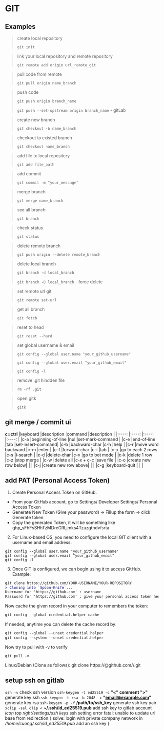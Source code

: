 # GIT
## Examples
> create local repository
>
> `git init`

> link your local repository and remote repository
>
> `git remote add origin url_remote_git`

> pull code from remote
>
> `git pull origin name_branch`

> push code
>
> `git push origin branch_name`
>
> `git push --set-upstream origin branch_name` - gitLab

> create new branch
>
> `git checkout -b name_branch`

> checkout to existed branch
>
> `git checkout name_branch`

> add file to local repository
>
> `git add file_path`

> add commit
>
> `git commit -m "your_message"`

> merge branch
>
> `git merge name_branch`

> see all branch
>
> `git branch`

> check status
>
> `git status`

> delete remote branch
>
> `git push origin --delete remote_branch`

> delete local branch
>
> `git branch -d local_branch`
>
> `git branch -D local_branch` - force delete

> set remote url git
>
> `git remote set-url`

> get all branch
>
> `git fetch`

> reset to head
>
> `git reset --hard`

> set global username & email
>
> `git config --global user.name "your_github_username"`
>
> `git config --global user.email "your_github_email"`
>
> `git config -l`

> remove .git hindden file
>
> `rm -rf .git`

> open gitk
>
> `gitk`

## git merge / commit ui
**c=ctrl**
|keyboard         |description         |command          |description       |
|:----:           |:----:              |:----:           |:----:            |
|c-a              |beginning-of-line   |nul              |set-mark-command  |
|c-e              |end-of-line         |tab              |set-insert-command|
|c-b              |backward-char       |c-h              |help              |
|c-r              |move word backward  |c-m              |enter             |
|c-f              |forward-char        |c-i              |tab               |
|c-x              |go to each 2 rows   |c-s              |i-search          |
|c-d              |delete-char         |c-v              |go to bot mode    |
|c-k              |delete 1 row        |c-z              |stop merge        |
|c-w              |delete all          |c-x + c-c        |save file         |
|c-o              |create new row below|                 |                  |
|c-j              |create new row above|                 |                  |
|c-g              |keyboard-quit       |                 |                  |

## add PAT (Personal Access Token)
1. Create Personal Access Token on GitHub.
- From your GitHub account, go to Settings/ Developer Settings/ Personal Access Token
- Generate New Token (Give your password) => Fillup the form => click Generate token
- Copy the generated Token, it will be something like ghp_sFhFsSHhTzMDreGRLjmks4Tzuzgthdvfsrta

2. For Linux-based OS, you need to configure the local GIT client with a username and email address.
```
git config --global user.name "your_github_username"
git config --global user.email "your_github_email"
git config -l
```
3. Once GIT is configured, we can begin using it to access GitHub. Example:
```diff
git clone https://github.com/YOUR-USERNAME/YOUR-REPOSITORY
> Cloning into `Spoon-Knife`...
Username for 'https://github.com' : username
Password for 'https://github.com' : give your personal access token here
```
Now cache the given record in your computer to remembers the token:
```diff
git config --global credential.helper cache
```
If needed, anytime you can delete the cache record by:
```diff
git config --global --unset credential.helper
git config --system --unset credential.helper
```
Now try to pull with -v to verify
```
git pull -v
```
Linux/Debian (Clone as follows):
git clone https://<tokenhere>@github.com/<user>/<repo>.git

## setup ssh on gitlab
`ssh -v`                                                    check ssh version 
`ssh-keygen -t ed25519 -c` **"<" comment ">"**              generate key ssh
`ssh-keygen -t rsa -b 2048 -c` **"email@example.com"**      generate key rsa
`ssh-keygen -p -f` **/path/to/ssh_key**                     generate ssh key pair
`xclip -sel clip <` **~/.ssh/id_ed25519.pub**               add ssh key to gitlab account
*icon top right/settings/ssh keys*                          ssh setting 
error fatal: unable to update url base from redirection {
      solve: login with private company network
in */home/cuong/.ssh/id_ed25519.pub*   add an ssh key
}